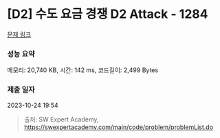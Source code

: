# [D2] 수도 요금 경쟁 D2 Attack - 1284 

[문제 링크](https://swexpertacademy.com/main/code/problem/problemDetail.do?contestProbId=AV189xUaI8UCFAZN) 

### 성능 요약

메모리: 20,740 KB, 시간: 142 ms, 코드길이: 2,499 Bytes

### 제출 일자

2023-10-24 19:54



> 출처: SW Expert Academy, https://swexpertacademy.com/main/code/problem/problemList.do